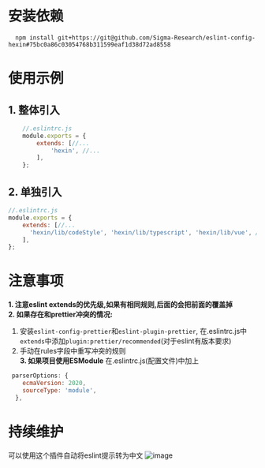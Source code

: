 # 安装依赖
```shell
  npm install git+https://git@github.com/Sigma-Research/eslint-config-hexin#75bc0a86c03054768b311599eaf1d38d72ad8558
```

# 使用示例
## 1. 整体引入
```js
    //.eslintrc.js
    module.exports = {
        extends: [//...
            'hexin', //...
        ],
    };
```
## 2. 单独引入
```js
//.eslintrc.js
module.exports = {
    extends: [//...
      'hexin/lib/codeStyle', 'hexin/lib/typescript', 'hexin/lib/vue', //...
    ],
};
```

# 注意事项
**1. 注意eslint extends的优先级,如果有相同规则,后面的会把前面的覆盖掉**<br>
**2. 如果存在和prettier冲突的情况:**
1. 安装```eslint-config-prettier```和```eslint-plugin-prettier```, 在.eslintrc.js中```extends```中添加```plugin:prettier/recommended```(对于eslint有版本要求)<br>
2. 手动在rules字段中重写冲突的规则<br>
**3. 如果项目使用ESModule**
在.eslintrc.js(配置文件)中加上
```js
 parserOptions: {
    ecmaVersion: 2020,
    sourceType: 'module',
  },
```

# 持续维护
可以使用这个插件自动将eslint提示转为中文
![image](https://github.com/Sigma-Research/eslint-config-hexin/assets/138546641/92b2ac3b-3a9c-4499-a12f-207b6780173e)




